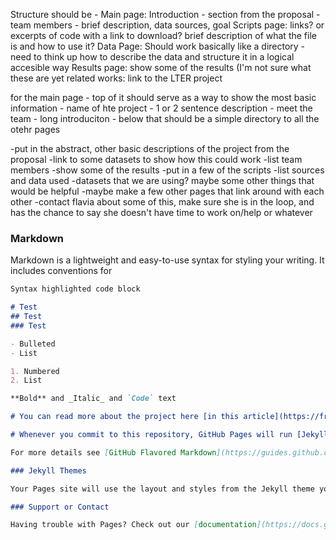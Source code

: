 Structure should be - 
Main page: Introduction - section from the proposal - team members - brief description, data sources, goal
Scripts page: links? or excerpts of code with a link to download? brief description of what the file is and how to use it?
Data Page: Should work basically like a directory - need to think up how to describe the data and structure it in a logical accesible way
Results page: show some of the results (I'm not sure what these are yet
related works: link to the LTER project

for the main page - top of it should serve as a way to show the most basic information - name of hte project - 1 or 2 sentence description - meet the team - long introduciton - below that should be a simple directory to all the otehr pages

-put in the abstract, other basic descriptions of the project from the proposal
-link to some datasets to show how this could work
-list team members
-show some of the results
-put in a few of the scripts
-list sources and data used
-datasets that we are using? 
maybe some other things that would be helpful
-maybe make a few other pages that link around with each other
-contact flavia about some of this, make sure she is in the loop, and has the chance to say she doesn't have time to work on/help or whatever

### Markdown

Markdown is a lightweight and easy-to-use syntax for styling your writing. It includes conventions for

```markdown
Syntax highlighted code block

# Test
## Test
### Test

- Bulleted
- List

1. Numbered
2. List

**Bold** and _Italic_ and `Code` text

# You can read more about the project here [in this article](https://franklin.uga.edu/news/stories/2020/uga-led-project-focused-understanding-complexity-droughts).

# Whenever you commit to this repository, GitHub Pages will run [Jekyll](https://jekyllrb.com/) to rebuild the pages in your site, from the content in your Markdown files.

For more details see [GitHub Flavored Markdown](https://guides.github.com/features/mastering-markdown/).

### Jekyll Themes

Your Pages site will use the layout and styles from the Jekyll theme you have selected in your [repository settings](https://github.com/ZachPilgrim/Testsite/settings/pages). The name of this theme is saved in the Jekyll `_config.yml` configuration file.

### Support or Contact

Having trouble with Pages? Check out our [documentation](https://docs.github.com/categories/github-pages-basics/) or [contact support](https://support.github.com/contact) and we’ll help you sort it out.
